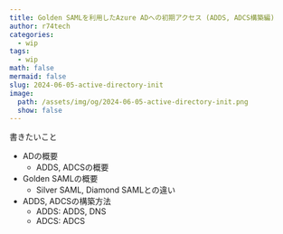```yaml
---
title: Golden SAMLを利用したAzure ADへの初期アクセス (ADDS, ADCS構築編)
author: r74tech
categories:
  - wip
tags:
  - wip
math: false
mermaid: false
slug: 2024-06-05-active-directory-init
image:
  path: /assets/img/og/2024-06-05-active-directory-init.png
  show: false
---
```


書きたいこと
* ADの概要
  * ADDS, ADCSの概要
* Golden SAMLの概要
  * Silver SAML, Diamond SAMLとの違い
* ADDS, ADCSの構築方法
  * ADDS: ADDS, DNS
  * ADCS: ADCS

